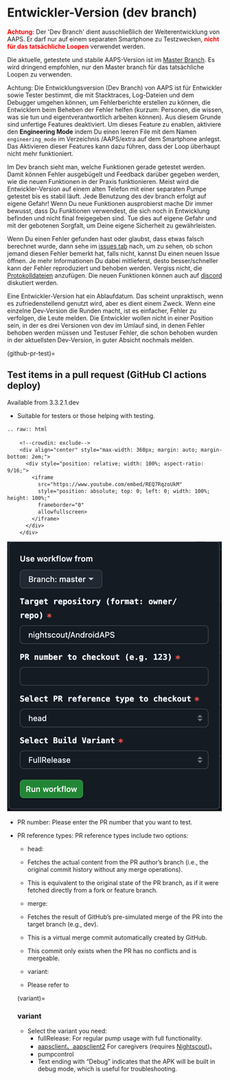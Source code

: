 # Entwickler-Version (dev branch)

<font color="#FF0000"><strong>Achtung:</strong></font>
Der 'Dev Branch' dient ausschließlich der Weiterentwicklung von AAPS. Er darf nur auf einem separaten Smartphone zu Testzwecken, <font color="#FF0000"><strong>nicht für das tatsächliche Loopen</strong></font> verwendet werden.

Die aktuelle, getestete und stabile AAPS-Version ist im [Master Branch](https://github.com/nightscout/AndroidAPS/tree/master). Es wird dringend empfohlen, nur den Master branch für das tatsächliche Loopen zu verwenden.

Achtung: Die Entwicklungsversion (Dev Branch) von AAPS ist für Entwickler sowie Tester bestimmt, die mit Stacktraces, Log-Dateien und dem Debugger umgehen können, um Fehlerberichte erstellen zu können, die Entwicklern beim Beheben der Fehler helfen (kurzum: Personen, die wissen, was sie tun und eigentverantwortlich arbeiten können). Aus diesem Grunde sind unfertige Features deaktiviert. Um dieses Feature zu enablen, aktiviere den **Engineering Mode** indem Du einen leeren File mit dem Namen `engineering_mode` im Verzeichnis /AAPS/extra auf dem Smartphone anlegst. Das Aktivieren dieser Features kann dazu führen, dass der Loop überhaupt nicht mehr funktioniert.

Im Dev branch sieht man, welche Funktionen gerade getestet werden. Damit können Fehler ausgebügelt und Feedback darüber gegeben werden, wie die neuen Funktionen in der Praxis funktionieren. Meist wird die Entwickler-Version auf einem alten Telefon mit einer separaten Pumpe getestet bis es stabil läuft. Jede Benutzung des dev branch erfolgt auf eigene Gefahr! Wenn Du neue Funktionen ausprobierst mache Dir immer bewusst, dass Du Funktionen verwendest, die sich noch in Entwicklung befinden und nicht final freigegeben sind. Tue dies auf eigene Gefahr und mit der gebotenen Sorgfalt, um Deine eigene Sicherheit zu gewährleisten.

Wenn Du einen Fehler gefunden hast oder glaubst, dass etwas falsch berechnet wurde, dann sehe im [issues tab](https://github.com/nightscout/AndroidAPS/issues) nach, um zu sehen, ob schon jemand diesen Fehler bemerkt hat, falls nicht, kannst Du einen neuen Issue öffnen. Je mehr Informationen Du dabei mitlieferst, desto besser/schneller kann der Fehler reproduziert und behoben werden. Vergiss nicht, die [Protokolldateien](../GettingHelp/AccessingLogFiles.md) anzufügen. Die neuen Funktionen können auch auf [discord](https://discord.gg/4fQUWHZ4Mw) diskutiert werden.

Eine Entwickler-Version hat ein Ablaufdatum. Das scheint unpraktisch, wenn es zufriedenstellend genutzt wird, aber es dient einem Zweck. Wenn eine einzelne Dev-Version die Runden macht, ist es einfacher, Fehler zu verfolgen, die Leute melden. Die Entwickler wollen nicht in einer Position sein, in der es drei Versionen von dev im Umlauf sind, in denen Fehler behoben werden müssen und Testuser Fehler, die schon behoben wurden in der aktuellsten Dev-Version, in guter Absicht nochmals melden.

(github-pr-test)=

## Test items in a pull request (GitHub CI actions deploy)

Available from 3.3.2.1.dev

- Suitable for testers or those helping with testing.

```{eval-rst}
.. raw:: html

    <!--crowdin: exclude-->
    <div align="center" style="max-width: 360px; margin: auto; margin-bottom: 2em;">
      <div style="position: relative; width: 100%; aspect-ratio: 9/16;">
        <iframe
          src="https://www.youtube.com/embed/REQ7RqzoUkM"
          style="position: absolute; top: 0; left: 0; width: 100%; height: 100%;"
          frameborder="0"
          allowfullscreen>
        </iframe>
      </div>
    </div>
```

![aaps_ci_pr_ci](../images/Building-the-App/CI/aaps_ci_pr_ci.png)

- PR number: Please enter the PR number that you want to test.

- PR reference types: PR reference types include two options:
    
    - head:
    - Fetches the actual content from the PR author’s branch (i.e., the original commit history without any merge operations).
    - This is equivalent to the original state of the PR branch, as if it were fetched directly from a fork or feature branch.
    
    - merge:
    
    - Fetches the result of GitHub’s pre-simulated merge of the PR into the target branch (e.g., dev).
    - This is a virtual merge commit automatically created by GitHub.
    - This commit only exists when the PR has no conflicts and is mergeable.
    
    - variant:
    
    - Please refer to <variant>
    
    (variant)=
    
    ### variant
    
    - Select the variant you need: 
        - fullRelease: For regular pump usage with full functionality.
        - [aapsclient、aapsclient2](../RemoteFeatures/RemoteControl.md#aapsclient) For caregivers (requires [Nightscout](../SettingUpAaps/Nightscout.md))。
        - pumpcontrol
        - Text ending with “Debug” indicates that the APK will be built in debug mode, which is useful for troubleshooting.
